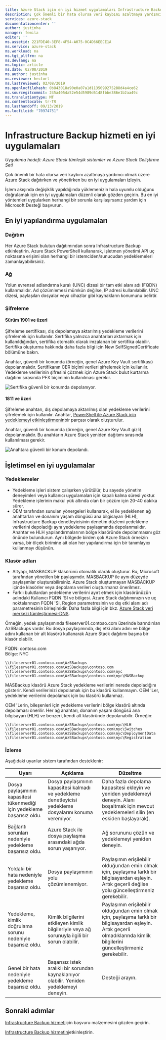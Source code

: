 ```yaml
---
title: Azure Stack için en iyi hizmet uygulamaları Infrastructure Backup | Microsoft Docs
description: Çok önemli bir hata olursa veri kaybını azaltmaya yardımcı olmak üzere Azure Stack dağıtırken ve yönetirken bu en iyi uygulamaları izleyin.
services: azure-stack
documentationcenter: ''
author: justinha
manager: femila
editor: ''
ms.assetid: 221FDE40-3EF8-4F54-A075-0C4D66EECE1A
ms.service: azure-stack
ms.workload: na
ms.tgt_pltfrm: na
ms.devlang: na
ms.topic: article
ms.date: 02/08/2019
ms.author: justinha
ms.reviewer: hectorl
ms.lastreviewed: 02/08/2019
ms.openlocfilehash: 0b843018a90e0a07a1d1135099275288d4a4ce62
ms.sourcegitcommit: 245a4054a52e54d5989d6148fbbe386e1b2aa49c
ms.translationtype: MT
ms.contentlocale: tr-TR
ms.lasthandoff: 09/13/2019
ms.locfileid: "70974751"
---
```

# <a name="infrastructure-backup-service-best-practices"></a>Infrastructure Backup hizmeti en iyi uygulamaları

*Uygulama hedefi: Azure Stack tümleşik sistemler ve Azure Stack Geliştirme Seti*

Çok önemli bir hata olursa veri kaybını azaltmaya yardımcı olmak üzere Azure Stack dağıtırken ve yönetirken bu en iyi uygulamaları izleyin.

İşlem akışında değişiklik yapıldığında yüklemenizin hala uyumlu olduğunu doğrulamak için en iyi uygulamaları düzenli olarak gözden geçirin. Bu en iyi yöntemleri uygularken herhangi bir sorunla karşılaşırsanız yardım için Microsoft Desteği başvurun.

## <a name="configuration-best-practices"></a>En iyi yapılandırma uygulamaları

### <a name="deployment"></a>Dağıtım

Her Azure Stack bulutun dağıtımından sonra Infrastructure Backup etkinleştirin. Azure Stack PowerShell kullanarak, işletmen yönetimi API uç noktasına erişimi olan herhangi bir istemciden/sunucudan yedeklemeleri zamanlayabilirsiniz.

### <a name="networking"></a>Ağ

Yolun evrensel adlandırma kuralı (UNC) dizesi bir tam etki alanı adı (FQDN) kullanmalıdır. Ad çözümlemesi mümkün değilse, IP adresi kullanılabilir. UNC dizesi, paylaşılan dosyalar veya cihazlar gibi kaynakların konumunu belirtir.

### <a name="encryption"></a>Şifreleme

#### <a name="version-1901-and-newer"></a>Sürüm 1901 ve üzeri

Şifreleme sertifikası, dış depolamaya aktarılmış yedekleme verilerini şifrelemek için kullanılır. Sertifika yalnızca anahtarları aktarmak için kullanıldığından, sertifika otomatik olarak imzalanan bir sertifika olabilir. Sertifika oluşturma hakkında daha fazla bilgi için New SelfSignedCertificate bölümüne bakın.
  
Anahtar, güvenli bir konumda (örneğin, genel Azure Key Vault sertifikası) depolanmalıdır. Sertifikanın CER biçimi verileri şifrelemek için kullanılır. Yedekleme verilerinin şifresini çözmek için Azure Stack bulut kurtarma dağıtımı sırasında PFX biçiminin kullanılması gerekir.

![Sertifika güvenli bir konumda depolanıyor.](media/azure-stack-backup/azure-stack-backup-encryption-store-cert.png)

#### <a name="1811-and-older"></a>1811 ve üzeri

Şifreleme anahtarı, dış depolamaya aktarılmış olan yedekleme verilerini şifrelemek için kullanılır. Anahtar, [PowerShell ile Azure Stack için yedeklemeyi etkinleştirmenin](azure-stack-backup-enable-backup-powershell.md)bir parçası olarak oluşturulur.

Anahtar, güvenli bir konumda (örneğin, genel Azure Key Vault gizli) depolanmalıdır. Bu anahtarın Azure Stack yeniden dağıtımı sırasında kullanılması gerekir.

![Anahtara güvenli bir konum depolandı.](media/azure-stack-backup/azure-stack-backup-encryption2.png)

## <a name="operational-best-practices"></a>İşletimsel en iyi uygulamalar

### <a name="backups"></a>Yedeklemeler

 - Yedekleme işleri sistem çalışırken yürütülür, bu sayede yönetim deneyimleri veya kullanıcı uygulamaları için kapalı kalma süresi yoktur. Yedekleme işlerinin makul yük altında olan bir çözüm için 20-40 dakika sürer.
 - OEM tarafından sunulan yönergeleri kullanarak, el ile yedeklenen ağ anahtarları ve donanım yaşam döngüsü ana bilgisayarı (HLH), Infrastructure Backup denetleyicisinin denetim düzlemi yedekleme verilerini depoladığı aynı yedekleme paylaşımında depolanmalıdır. Anahtar ve HLH yapılandırmalarının bölge klasöründe depolanmasını göz önünde bulundurun. Aynı bölgede birden çok Azure Stack örneizin varsa, bir ölçek birimine ait olan her yapılandırma için bir tanımlayıcı kullanmayı düşünün.

### <a name="folder-names"></a>Klasör adları

 - Altyapı, MASBACKUP klasörünü otomatik olarak oluşturur. Bu, Microsoft tarafından yönetilen bir paylaşımdır. MASBACKUP ile aynı düzeyde paylaşımlar oluşturabilirsiniz. Azure Stack oluşturmayan MASBACKUP içinde klasörler veya depolama verileri oluşturmanız önerilmez.
 -  Farklı bulutlardan yedekleme verilerini ayırt etmek için klasörünüzün adındaki Kullanıcı FQDN 'SI ve bölgesi. Azure Stack dağıtımınızın ve uç noktalarınızın FQDN 'SI, Region parametresinin ve dış etki alanı adı parametresinin birleşimidir. Daha fazla bilgi için bkz. [Azure Stack veri merkezi tümleştirmesi-DNS](azure-stack-integrate-dns.md).

Örneğin, yedek paylaşımında fileserver01.contoso.com üzerinde barındırılan AzSBackups vardır. Bu dosya paylaşımında, dış etki alanı adını ve bölge adını kullanan bir alt klasörü kullanarak Azure Stack dağıtımı başına bir klasör olabilir.

FQDN: contoso.com  
Bölge: NYC


    \\fileserver01.contoso.com\AzSBackups
    \\fileserver01.contoso.com\AzSBackups\contoso.com
    \\fileserver01.contoso.com\AzSBackups\contoso.com\nyc
    \\fileserver01.contoso.com\AzSBackups\contoso.com\nyc\MASBackup

MASBackup klasörü Azure Stack yedekleme verilerini nerede depoladığını gösterir. Kendi verilerinizi depolamak için bu klasörü kullanmayın. OEM 'Ler, yedekleme verilerini depolamak için bu klasörü kullanmaz.

OEM 'Lerin, bileşenleri için yedekleme verilerini bölge klasörü altında depolaması önerilir. Her ağ anahtarı, donanım yaşam döngüsü ana bilgisayarı (HLH) ve benzeri, kendi alt klasöründe depolanabilir. Örneğin:

    \\fileserver01.contoso.com\AzSBackups\contoso.com\nyc\HLH
    \\fileserver01.contoso.com\AzSBackups\contoso.com\nyc\Switches
    \\fileserver01.contoso.com\AzSBackups\contoso.com\nyc\DeploymentData
    \\fileserver01.contoso.com\AzSBackups\contoso.com\nyc\Registration

### <a name="monitoring"></a>İzleme

Aşağıdaki uyarılar sistem tarafından desteklenir:

| Uyarı                                                   | Açıklama                                                                                     | Düzeltme                                                                                                                                |
|---------------------------------------------------------|-------------------------------------------------------------------------------------------------|--------------------------------------------------------------------------------------------------------------------------------------------|
| Dosya paylaşımının kapasitesi tükenmediği için yedekleme başarısız oldu. | Dosya paylaşımının kapasitesi kalmadı ve yedekleme denetleyicisi yedekleme dosyalarını konuma veremiyor. | Daha fazla depolama kapasitesi ekleyin ve yeniden yedeklemeyi deneyin. Alanı boşaltmak için mevcut yedeklemeleri silin (en eskiden başlayarak).                    |
| Bağlantı sorunları nedeniyle yedekleme başarısız oldu.             | Azure Stack ile dosya paylaşma arasındaki ağda sorun yaşanıyor.                          | Ağ sorununu çözün ve yedeklemeyi yeniden deneyin.                                                                                            |
| Yoldaki bir hata nedeniyle yedekleme başarısız oldu.                | Dosya paylaşımının yolu çözümlenemiyor.                                                          | Paylaşımın erişilebilir olduğundan emin olmak için, paylaşıma farklı bir bilgisayardan eşleyin. Artık geçerli değilse yolu güncelleştirmeniz gerekebilir.       |
| Yedekleme, kimlik doğrulama sorunu nedeniyle başarısız oldu.               | Kimlik bilgilerini etkileyen kimlik bilgileriyle veya ağ sorunuyla ilgili bir sorun olabilir.    | Paylaşımın erişilebilir olduğundan emin olmak için, paylaşıma farklı bir bilgisayardan eşleyin. Artık geçerli olmadıklarında kimlik bilgilerini güncelleştirmeniz gerekebilir. |
| Genel bir hata nedeniyle yedekleme başarısız oldu.                    | Başarısız istek aralıklı bir sorundan kaynaklanıyor olabilir. Yeniden yedeklemeyi deneyin.                    | Desteği arayın.                                                                                                                               |

## <a name="next-steps"></a>Sonraki adımlar

[Infrastructure Backup hizmeti](azure-stack-backup-reference.md)için başvuru malzemesini gözden geçirin.

[Infrastructure Backup hizmetini](azure-stack-backup-enable-backup-console.md)etkinleştirin.
